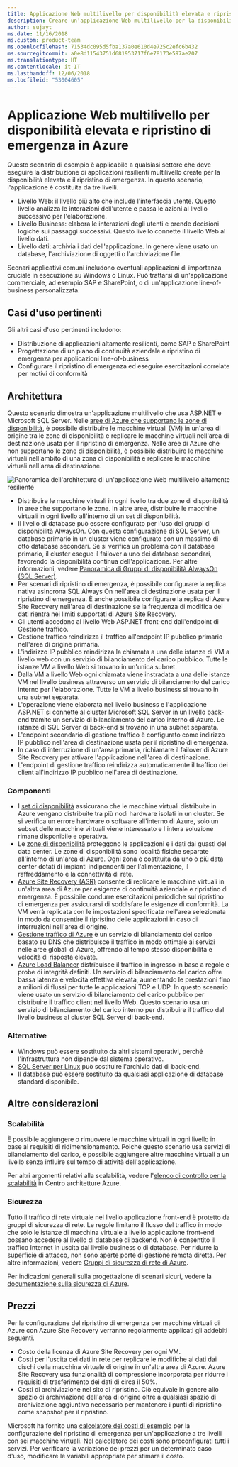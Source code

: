 ```yaml
---
title: Applicazione Web multilivello per disponibilità elevata e ripristino di emergenza in Azure
description: Creare un'applicazione Web multilivello per la disponibilità elevata e il ripristino di emergenza in Azure usando macchine virtuali di Azure, set di disponibilità, zone di disponibilità, Azure Site Recovery e Gestione traffico di Azure
author: sujayt
ms.date: 11/16/2018
ms.custom: product-team
ms.openlocfilehash: 71534dc095d5fba137a0e610d4e725c2efc6b432
ms.sourcegitcommit: a0e8d11543751d681953717f6e78173e597ae207
ms.translationtype: HT
ms.contentlocale: it-IT
ms.lasthandoff: 12/06/2018
ms.locfileid: "53004605"
---
```

# <a name="multitier-web-application-built-for-high-availability-and-disaster-recovery-on-azure"></a>Applicazione Web multilivello per disponibilità elevata e ripristino di emergenza in Azure

Questo scenario di esempio è applicabile a qualsiasi settore che deve eseguire la distribuzione di applicazioni resilienti multilivello create per la disponibilità elevata e il ripristino di emergenza. In questo scenario, l'applicazione è costituita da tre livelli.

- Livello Web: il livello più alto che include l'interfaccia utente. Questo livello analizza le interazioni dell'utente e passa le azioni al livello successivo per l'elaborazione.
- Livello Business: elabora le interazioni degli utenti e prende decisioni logiche sui passaggi successivi. Questo livello connette il livello Web al livello dati.
- Livello dati: archivia i dati dell'applicazione. In genere viene usato un database, l'archiviazione di oggetti o l'archiviazione file.

Scenari applicativi comuni includono eventuali applicazioni di importanza cruciale in esecuzione su Windows o Linux. Può trattarsi di un'applicazione commerciale, ad esempio SAP e SharePoint, o di un'applicazione line-of-business personalizzata.

## <a name="relevant-use-cases"></a>Casi d'uso pertinenti

Gli altri casi d'uso pertinenti includono:

* Distribuzione di applicazioni altamente resilienti, come SAP e SharePoint
* Progettazione di un piano di continuità aziendale e ripristino di emergenza per applicazioni line-of-business
* Configurare il ripristino di emergenza ed eseguire esercitazioni correlate per motivi di conformità

## <a name="architecture"></a>Architettura

Questo scenario dimostra un'applicazione multilivello che usa ASP.NET e Microsoft SQL Server. Nelle [aree di Azure che supportano le zone di disponibilità](/azure/availability-zones/az-overview#regions-that-support-availability-zones), è possibile distribuire le macchine virtuali (VM) in un'area di origine tra le zone di disponibilità e replicare le macchine virtuali nell'area di destinazione usata per il ripristino di emergenza. Nelle aree di Azure che non supportano le zone di disponibilità, è possibile distribuire le macchine virtuali nell'ambito di una zona di disponibilità e replicare le macchine virtuali nell'area di destinazione.

![Panoramica dell'architettura di un'applicazione Web multilivello altamente resiliente][architecture]

- Distribuire le macchine virtuali in ogni livello tra due zone di disponibilità in aree che supportano le zone. In altre aree, distribuire le macchine virtuali in ogni livello all'interno di un set di disponibilità.
- Il livello di database può essere configurato per l'uso dei gruppi di disponibilità AlwaysOn. Con questa configurazione di SQL Server, un database primario in un cluster viene configurato con un massimo di otto database secondari. Se si verifica un problema con il database primario, il cluster esegue il failover a uno dei database secondari, favorendo la disponibilità continua dell'applicazione. Per altre informazioni, vedere [Panoramica di Gruppi di disponibilità AlwaysOn (SQL Server)][docs-sql-always-on].
- Per scenari di ripristino di emergenza, è possibile configurare la replica nativa asincrona SQL Always On nell'area di destinazione usata per il ripristino di emergenza. È anche possibile configurare la replica di Azure Site Recovery nell'area di destinazione se la frequenza di modifica dei dati rientra nei limiti supportati di Azure Site Recovery.
- Gli utenti accedono al livello Web ASP.NET front-end dall'endpoint di Gestione traffico.
- Gestione traffico reindirizza il traffico all'endpoint IP pubblico primario nell'area di origine primaria.
- L'indirizzo IP pubblico reindirizza la chiamata a una delle istanze di VM a livello web con un servizio di bilanciamento del carico pubblico. Tutte le istanze VM a livello Web si trovano in un'unica subnet.
- Dalla VM a livello Web ogni chiamata viene instradata a una delle istanze VM nel livello business attraverso un servizio di bilanciamento del carico interno per l'elaborazione. Tutte le VM a livello business si trovano in una subnet separata.
- L'operazione viene elaborata nel livello business e l'applicazione ASP.NET si connette al cluster Microsoft SQL Server in un livello back-end tramite un servizio di bilanciamento del carico interno di Azure. Le istanze di SQL Server di back-end si trovano in una subnet separata.
- L'endpoint secondario di gestione traffico è configurato come indirizzo IP pubblico nell'area di destinazione usata per il ripristino di emergenza.
- In caso di interruzione di un'area primaria, richiamare il failover di Azure Site Recovery per attivare l'applicazione nell'area di destinazione.
- L'endpoint di gestione traffico reindirizza automaticamente il traffico dei client all'indirizzo IP pubblico nell'area di destinazione.

### <a name="components"></a>Componenti

* I [set di disponibilità][docs-availability-sets] assicurano che le macchine virtuali distribuite in Azure vengano distribuite tra più nodi hardware isolati in un cluster. Se si verifica un errore hardware o software all'interno di Azure, solo un subset delle macchine virtuali viene interessato e l'intera soluzione rimane disponibile e operativa.
* Le [zone di disponibilità][docs-availability-zones] proteggono le applicazioni e i dati dai guasti del data center. Le zone di disponibilità sono località fisiche separate all'interno di un'area di Azure. Ogni zona è costituita da uno o più data center dotati di impianti indipendenti per l'alimentazione, il raffreddamento e la connettività di rete. 
* [Azure Site Recovery (ASR)][docs-azure-site-recovery] consente di replicare le macchine virtuali in un'altra area di Azure per esigenze di continuità aziendale e ripristino di emergenza. È possibile condurre esercitazioni periodiche sul ripristino di emergenza per assicurarsi di soddisfare le esigenze di conformità. La VM verrà replicata con le impostazioni specificate nell'area selezionata in modo da consentire il ripristino delle applicazioni in caso di interruzioni nell'area di origine.
* [Gestione traffico di Azure][docs-traffic-manager] è un servizio di bilanciamento del carico basato su DNS che distribuisce il traffico in modo ottimale ai servizi nelle aree globali di Azure, offrendo al tempo stesso disponibilità e velocità di risposta elevate.
* [Azure Load Balancer][docs-load-balancer] distribuisce il traffico in ingresso in base a regole e probe di integrità definiti. Un servizio di bilanciamento del carico offre bassa latenza e velocità effettiva elevata, aumentando le prestazioni fino a milioni di flussi per tutte le applicazioni TCP e UDP. In questo scenario viene usato un servizio di bilanciamento del carico pubblico per distribuire il traffico client nel livello Web. Questo scenario usa un servizio di bilanciamento del carico interno per distribuire il traffico dal livello business al cluster SQL Server di back-end.

### <a name="alternatives"></a>Alternative

* Windows può essere sostituito da altri sistemi operativi, perché l'infrastruttura non dipende dal sistema operativo.
* [SQL Server per Linux][docs-sql-server-linux] può sostituire l'archivio dati di back-end.
* Il database può essere sostituito da qualsiasi applicazione di database standard disponibile.

## <a name="other-considerations"></a>Altre considerazioni

### <a name="scalability"></a>Scalabilità

È possibile aggiungere o rimuovere le macchine virtuali in ogni livello in base ai requisiti di ridimensionamento. Poiché questo scenario usa servizi di bilanciamento del carico, è possibile aggiungere altre macchine virtuali a un livello senza influire sul tempo di attività dell'applicazione.

Per altri argomenti relativi alla scalabilità, vedere l'[elenco di controllo per la scalabilità][scalability] in Centro architetture Azure.

### <a name="security"></a>Sicurezza

Tutto il traffico di rete virtuale nel livello applicazione front-end è protetto da gruppi di sicurezza di rete. Le regole limitano il flusso del traffico in modo che solo le istanze di macchina virtuale a livello applicazione front-end possano accedere al livello di database di backend. Non è consentito il traffico Internet in uscita dal livello business o di database. Per ridurre la superficie di attacco, non sono aperte porte di gestione remota diretta. Per altre informazioni, vedere [Gruppi di sicurezza di rete di Azure][docs-nsg].

Per indicazioni generali sulla progettazione di scenari sicuri, vedere la [documentazione sulla sicurezza di Azure][security].

## <a name="pricing"></a>Prezzi

Per la configurazione del ripristino di emergenza per macchine virtuali di Azure con Azure Site Recovery verranno regolarmente applicati gli addebiti seguenti.

- Costo della licenza di Azure Site Recovery per ogni VM.
- Costi per l'uscita dei dati in rete per replicare le modifiche ai dati dai dischi della macchina virtuale di origine in un'altra area di Azure. Azure Site Recovery usa funzionalità di compressione incorporata per ridurre i requisiti di trasferimento dei dati di circa il 50%.
- Costi di archiviazione nel sito di ripristino. Ciò equivale in genere allo spazio di archiviazione dell'area di origine oltre a qualsiasi spazio di archiviazione aggiuntivo necessario per mantenere i punti di ripristino come snapshot per il ripristino.

Microsoft ha fornito una [calcolatore dei costi di esempio][calculator] per la configurazione del ripristino di emergenza per un'applicazione a tre livelli con sei macchine virtuali. Nel calcolatore dei costi sono preconfigurati tutti i servizi. Per verificare la variazione dei prezzi per un determinato caso d'uso, modificare le variabili appropriate per stimare il costo.

<!-- links -->
[architecture]: ./media/arhitecture-disaster-recovery-multi-tier-app.png
[autoscaling]: /azure/architecture/best-practices/auto-scaling
[availability]: ../../checklist/availability.md
[resiliency]: /azure/architecture/resiliency/
[security]: /azure/security/
[scalability]: /azure/architecture/checklist/scalability
[docs-availability-zones]: /azure/availability-zones/az-overview
[docs-load-balancer]: /azure/load-balancer/load-balancer-overview
[docs-nsg]: /azure/virtual-network/security-overview
[docs-vmss]: /azure/virtual-machine-scale-sets/overview
[docs-sql-always-on]: /sql/database-engine/availability-groups/windows/overview-of-always-on-availability-groups-sql-server
[docs-vmss-autoscale]: /azure/virtual-machine-scale-sets/virtual-machine-scale-sets-autoscale-overview
[docs-vnet]: /azure/virtual-network/virtual-networks-overview
[docs-sql-server-linux]: /sql/linux/sql-server-linux-overview?view=sql-server-linux-2017
[docs-traffic-manager]: /azure/traffic-manager/
[docs-azure-site-recovery]: /azure/site-recovery/azure-to-azure-quickstart/
[docs-availability-sets]: /azure/virtual-machines/windows/manage-availability/
[calculator]: https://azure.com/e/6835332265044d6d931d68c917979e6d/
